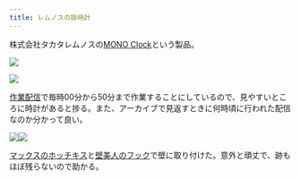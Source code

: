 ```yaml
---
title: レムノスの掛時計
---
```

株式会社タカタレムノスの[MONO Clock](https://www.amazon.co.jp/dp/B004UIT8BK)という製品。

![](https://lh5.googleusercontent.com/UHpJYLW78iZMzbVTyD_Xv3J5N5mJc9hNQa4Nj2U9Z0Lu6KSYfCGcCOGLHhsZ5-hYkfULgZfqsPV6vlozzo-lBh3ye8AF7Wq_4Fk2-Zb7JYZNyes6h2ZaHIQiZiATdQT4PfQpOchl7ecjytunLgiGZg)

![](https://lh3.googleusercontent.com/_-9QYzv6TrHW2gw5pOR9HnhHbjAqIVmxks7kSDKhMN6h-PM4ALbsenPD2cAHf2K4Wlk208eQrDP25Bx1GEGLXFNvHDdYUolFfeMRWdaInZbIaXqBPuFvWXe6cW7cHuURS41QqDUV3CVyBnVK3aWvSw)

[作業配信](https://www.youtube.com/channel/UC5s-KpSDGzxWPWNv94PnJHw)で毎時00分から50分まで作業することにしているので、見やすいところに時計があると捗る。また、アーカイブで見返すときに何時頃に行われた配信なのか分かって良い。

![](https://lh4.googleusercontent.com/uROo_ruUntVWDDRSsSJXHSn5yAfHClz6bPpMA0qvl8sNVbawKQ46Kk7JRhqGifcK8H02P_F1pRujIXGbCEmJKYPXyTFRdTbXkK1GpbFaFeKNKyKlhlS9uRdhA3uFmYKL9fjS_YAmn4s9XJeQiSe0ug)![](https://lh3.googleusercontent.com/NvQCYw5pW70mICus94EK6fkR91bVXdeLmwDPkbWAuLDGynNcAGPrBz-ipOejfKBEi58z3pVORdRzKge-dciSKNqys_l1zLGObAga1ipgeYJeMz6f6UCs3CMpPTz1JPAmumtcJgkB1YpfJGmIuoKQpQ)

[マックスのホッチキス](https://www.amazon.co.jp/dp/B000O9WRWG)と[壁美人のフック](https://www.amazon.co.jp/dp/B00CU78TDG)で壁に取り付けた。意外と頑丈で、跡もほぼ残らないので助かる。

